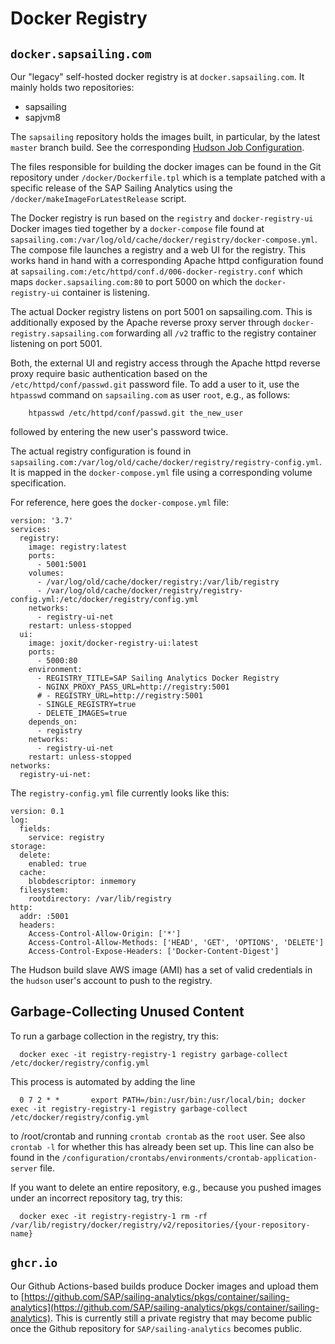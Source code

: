 # Docker Registry

## `docker.sapsailing.com`

Our "legacy" self-hosted docker registry is at ``docker.sapsailing.com``. It mainly holds two repositories:

- sapsailing
- sapjvm8

The ``sapsailing`` repository holds the images built, in particular, by the latest ``master`` branch build.
See the corresponding [Hudson Job Configuration](https://hudson.sapsailing.com/job/SAPSailingAnalytics-master/).

The files responsible for building the docker images can be found in the Git repository under
``/docker/Dockerfile.tpl`` which is a template patched with a specific release of the SAP
Sailing Analytics using the ``/docker/makeImageForLatestRelease`` script.

The Docker registry is run based on the ``registry`` and ``docker-registry-ui`` Docker images
tied together by a ``docker-compose`` file found at ``sapsailing.com:/var/log/old/cache/docker/registry/docker-compose.yml``.
The compose file launches a registry and a web UI for the registry. This works hand in hand with a corresponding
Apache httpd configuration found at ``sapsailing.com:/etc/httpd/conf.d/006-docker-registry.conf`` which maps
``docker.sapsailing.com:80`` to port 5000 on which the ``docker-registry-ui`` container is listening.

The actual Docker registry listens on port 5001 on sapsailing.com. This is additionally exposed by the Apache
reverse proxy server through ``docker-registry.sapsailing.com`` forwarding all ``/v2`` traffic to the
registry container listening on port 5001.

Both, the external UI and registry access through the Apache httpd reverse proxy require basic authentication
based on the ``/etc/httpd/conf/passwd.git`` password file. To add a user to it, use the ``htpasswd`` command
on ``sapsailing.com`` as user ``root``, e.g., as follows:
```
    htpasswd /etc/httpd/conf/passwd.git the_new_user
```
followed by entering the new user's password twice.

The actual registry configuration is found in ``sapsailing.com:/var/log/old/cache/docker/registry/registry-config.yml``.
It is mapped in the ``docker-compose.yml`` file using a corresponding volume specification.

For reference, here goes the ``docker-compose.yml`` file:
```
version: '3.7'
services:
  registry:
    image: registry:latest
    ports:
      - 5001:5001
    volumes:
      - /var/log/old/cache/docker/registry:/var/lib/registry
      - /var/log/old/cache/docker/registry/registry-config.yml:/etc/docker/registry/config.yml
    networks:
      - registry-ui-net
    restart: unless-stopped
  ui:
    image: joxit/docker-registry-ui:latest
    ports:
      - 5000:80
    environment:
      - REGISTRY_TITLE=SAP Sailing Analytics Docker Registry
      - NGINX_PROXY_PASS_URL=http://registry:5001
      # - REGISTRY_URL=http://registry:5001
      - SINGLE_REGISTRY=true
      - DELETE_IMAGES=true
    depends_on:
      - registry
    networks:
      - registry-ui-net
    restart: unless-stopped
networks:
  registry-ui-net:
```

The ``registry-config.yml`` file currently looks like this:
```
version: 0.1
log:
  fields:
    service: registry
storage:
  delete:
    enabled: true
  cache:
    blobdescriptor: inmemory
  filesystem:
    rootdirectory: /var/lib/registry
http:
  addr: :5001
  headers:
    Access-Control-Allow-Origin: ['*']
    Access-Control-Allow-Methods: ['HEAD', 'GET', 'OPTIONS', 'DELETE']
    Access-Control-Expose-Headers: ['Docker-Content-Digest']

```

The Hudson build slave AWS image (AMI) has a set of valid credentials in the ``hudson`` user's account to
push to the registry.

## Garbage-Collecting Unused Content

To run a garbage collection in the registry, try this:
```
  docker exec -it registry-registry-1 registry garbage-collect /etc/docker/registry/config.yml
```

This process is automated by adding the line

```
  0 7 2 * *       export PATH=/bin:/usr/bin:/usr/local/bin; docker exec -it registry-registry-1 registry garbage-collect /etc/docker/registry/config.yml
```

to /root/crontab and running ``crontab crontab`` as the ``root`` user. See also ``crontab -l`` for whether this has already been set up. This line can also be found in the `/configuration/crontabs/environments/crontab-application-server` file.

If you want to delete an entire repository, e.g., because you pushed images under an incorrect repository tag, try this:
```
  docker exec -it registry-registry-1 rm -rf /var/lib/registry/docker/registry/v2/repositories/{your-repository-name}
```

## `ghcr.io`

Our Github Actions-based builds produce Docker images and upload them to [https://github.com/SAP/sailing-analytics/pkgs/container/sailing-analytics](https://github.com/SAP/sailing-analytics/pkgs/container/sailing-analytics). This is currently still a private registry that may become public once the Github repository for `SAP/sailing-analytics` becomes public.
